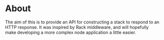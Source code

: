 About
=====
The aim of this is to provide an API for constructing a stack to respond to an HTTP response. It was inspired by Rack middleware, and will hopefully make developing a more complex node application a little easier.